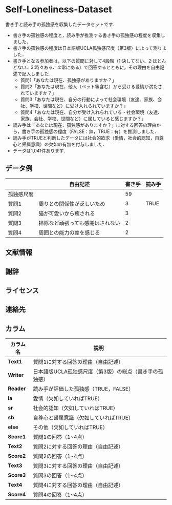 # Self-Loneliness-Dataset

書き手と読み手の孤独感を収集したデータセットです．  
* 書き手の孤独感の程度と，読み手が推測する書き手の孤独感の程度を収集しました．
* 書き手の孤独感の程度は日本語版UCLA孤独感尺度（第3版）によって測りました．
* 書き手となる参加者は，以下の質問に対して4段階（1:決してない、2:ほとんどない、3:時々ある、4:常にある）で回答するとともに，その理由を自由記述で記入しました．
    * 質問1「あなたは現在、孤独感がありますか？」
    * 質問2「あなたは現在、他人（ペット等含む）から受ける愛情が満たされていますか？」
    * 質問3「あなたは現在、自分の行動によって社会環境（友達、家族、会社、学校、世間など）に受け入れられていますか？」
    * 質問4「あなたは現在、自分が受け入れられている・社会環境（友達、家族、会社、学校、世間など）に属していると感じますか？」
* 読み手は「あなたは現在、孤独感がありますか？」に対する回答の理由から，書き手の孤独感の程度（FALSE：無，TRUE：有）を推測しました．
* 読み手がTRUEと判断したデータには社会的欲求（愛情，社会的認知，自尊心と帰属意識）の欠如の有無を付与しました．
* データは1,041件あります．

## データ例

|  | 自由記述　| 書き手 | 読み手 |
|---------|-----------------------------|------|--------|
| 孤独感尺度 |  | 59   |        |
| 質問1   | 周りとの関係性が乏しいため  | 3    | TRUE  |
| 質問2   | 猫が可愛いから癒される     | 3    |        |
| 質問3   | 掃除など頑張っても感謝はされない | 2 |        |
| 質問4   | 周囲との能力の差を感じる | 2    |        |


## 文献情報

## 謝辞

## ライセンス

## 連絡先

## カラム

| カラム名        | 説明 |
|---------------|------------------------------------------------------------------------------------------------------------------------------------|
| **Text1**  | 質問1に対する回答の理由（自由記述） |
| **Writer** | 日本語版UCLA孤独感尺度（第3版）の総点（書き手の孤独感） |
| **Reader** | 読み手が評価した孤独感（TRUE，FALSE） |
| **la**        | 愛情（欠如していればTRUE） |
| **sr**        | 社会的認知（欠如していればTRUE） |
| **sb**        | 自尊心と帰属意識（欠如していればTRUE） |
| **else**      | その他（欠如していればTRUE） |
| **Score1** | 質問1の回答（1~4点） |
| **Text2**   | 質問2に対する回答の理由（自由記述） |
| **Score2**  | 質問2の回答（1~4点）|
| **Text3**   | 質問3に対する回答の理由（自由記述） |
| **Score3**  | 質問3の回答（1~4点） |
| **Text4**   | 質問4に対する回答の理由（自由記述） |
| **Score4**  | 質問4の回答（1~4点）|
